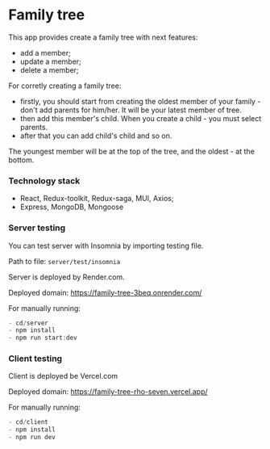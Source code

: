 # Family tree

This app provides create a family tree with next features:
- add a member;
- update a member;
- delete a member;

For corretly creating a family tree:
- firstly, you should start from creating the oldest member of your family - don't add parents for him/her. It will be your latest member of tree.
- then add this member's child. When you create a child - you must select parents.
- after that you can add child's child and so on.

The youngest member will be at the top of the tree, and the oldest - at the bottom.

### Technology stack

- React, Redux-toolkit, Redux-saga, MUI, Axios;
- Express, MongoDB, Mongoose

### Server testing

You can test server with Insomnia by importing testing file.

Path to file: `server/test/insomnia`

Server is deployed by Render.com.

Deployed domain: https://family-tree-3beq.onrender.com/

For manually running:

```js
- cd/server
- npm install
- npm run start:dev
```

### Client testing

Client is deployed be Vercel.com

Deployed domain: https://family-tree-rho-seven.vercel.app/

For manually running:

```js
- cd/client
- npm install
- npm run dev
```


